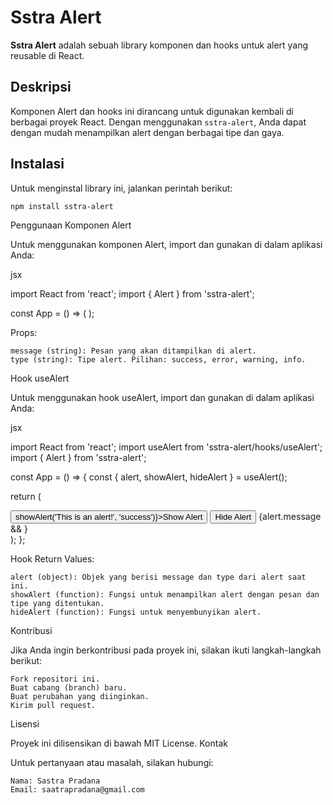 # Sstra Alert

**Sstra Alert** adalah sebuah library komponen dan hooks untuk alert yang reusable di React.

## Deskripsi

Komponen Alert dan hooks ini dirancang untuk digunakan kembali di berbagai proyek React. Dengan menggunakan `sstra-alert`, Anda dapat dengan mudah menampilkan alert dengan berbagai tipe dan gaya.

## Instalasi

Untuk menginstal library ini, jalankan perintah berikut:

```bash
npm install sstra-alert
```

Penggunaan
Komponen Alert

Untuk menggunakan komponen Alert, import dan gunakan di dalam aplikasi Anda:

jsx

import React from 'react';
import { Alert } from 'sstra-alert';

const App = () => (
<Alert message="This is an alert!" type="success" />
);

Props:

    message (string): Pesan yang akan ditampilkan di alert.
    type (string): Tipe alert. Pilihan: success, error, warning, info.

Hook useAlert

Untuk menggunakan hook useAlert, import dan gunakan di dalam aplikasi Anda:

jsx

import React from 'react';
import useAlert from 'sstra-alert/hooks/useAlert';
import { Alert } from 'sstra-alert';

const App = () => {
const { alert, showAlert, hideAlert } = useAlert();

return (
<div>
<button onClick={() => showAlert('This is an alert!', 'success')}>Show Alert</button>
<button onClick={hideAlert}>Hide Alert</button>
{alert.message && <Alert message={alert.message} type={alert.type} />}
</div>
);
};

Hook Return Values:

    alert (object): Objek yang berisi message dan type dari alert saat ini.
    showAlert (function): Fungsi untuk menampilkan alert dengan pesan dan tipe yang ditentukan.
    hideAlert (function): Fungsi untuk menyembunyikan alert.

Kontribusi

Jika Anda ingin berkontribusi pada proyek ini, silakan ikuti langkah-langkah berikut:

    Fork repositori ini.
    Buat cabang (branch) baru.
    Buat perubahan yang diinginkan.
    Kirim pull request.

Lisensi

Proyek ini dilisensikan di bawah MIT License.
Kontak

Untuk pertanyaan atau masalah, silakan hubungi:

    Nama: Sastra Pradana
    Email: saatrapradana@gmail.com
